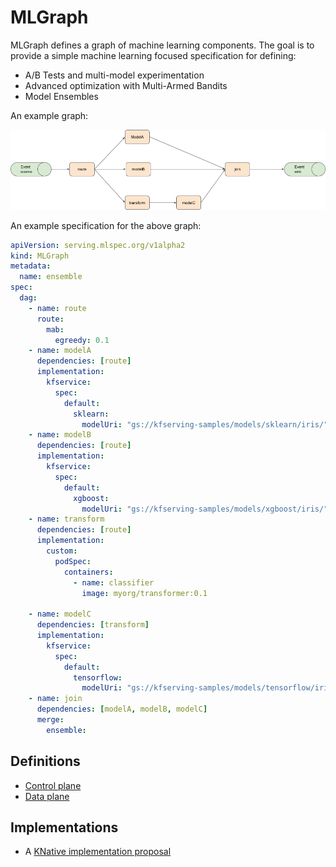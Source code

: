 # MLGraph

MLGraph defines a graph of machine learning components. The goal is to provide a simple machine learning focused 
specification for defining:

  * A/B Tests and multi-model experimentation
  * Advanced optimization with Multi-Armed Bandits
  * Model Ensembles


An example graph:

![example-graph](./docs/example-graph.png)

An example specification for the above graph:

```YAML
apiVersion: serving.mlspec.org/v1alpha2
kind: MLGraph
metadata:
  name: ensemble
spec:
  dag:
    - name: route
      route:
        mab:
          egreedy: 0.1    
    - name: modelA
      dependencies: [route]
      implementation:
        kfservice:
          spec:
            default:
              sklearn:
                modelUri: "gs://kfserving-samples/models/sklearn/iris/"          
    - name: modelB
      dependencies: [route]      
      implementation:
        kfservice:
          spec:
            default:
              xgboost:
                modelUri: "gs://kfserving-samples/models/xgboost/iris/"
    - name: transform
      dependencies: [route]
      implementation:
        custom:
          podSpec:
            containers:
              - name: classifier
                image: myorg/transformer:0.1

    - name: modelC
      dependencies: [transform]
      implementation:
        kfservice:
          spec:
            default:
              tensorflow:
                modelUri: "gs://kfserving-samples/models/tensorflow/iris/"
    - name: join
      dependencies: [modelA, modelB, modelC]
      merge:
        ensemble:

```

## Definitions
 
  * [Control plane](docs/control-plane.md)
  * [Data plane](docs/data-plane.md)

## Implementations

   * A [KNative implementation proposal](docs/knative-impl.md) 



